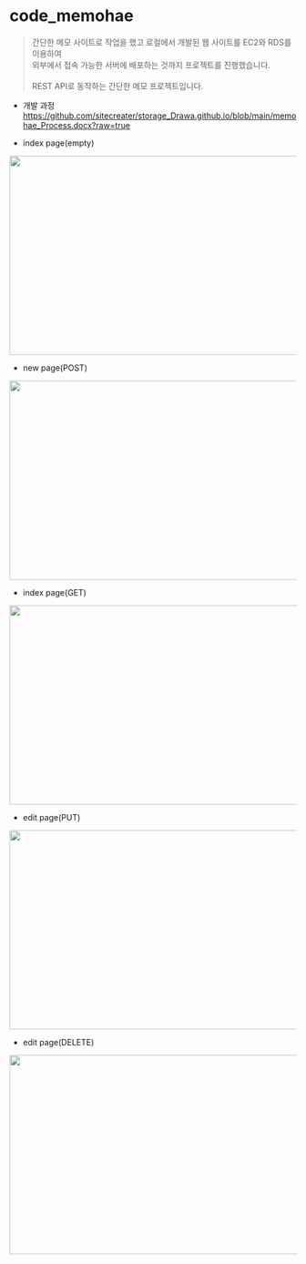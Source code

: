 # code_memohae

> 간단한 메모 사이트로 작업을 했고 로컬에서 개발된 웹 사이트를 EC2와 RDS를 이용하여
> <br>외부에서 접속 가능한 서버에 배포하는 것까지 프로젝트를 진행했습니다.</br>
> <br>REST API로 동작하는 간단한 메모 프로젝트입니다.</br>

- 개발 과정
  https://github.com/sitecreater/storage_Drawa.github.io/blob/main/memohae_Process.docx?raw=true

- index page(empty)
<p align="center"><img src="https://user-images.githubusercontent.com/85089341/228165597-3c25adb6-3bc9-464c-a7cc-93457a163114.png" width="700" height="350"></p>

- new page(POST)
<p align="center"><img src="https://user-images.githubusercontent.com/85089341/228167082-581f3cab-1b88-4962-931c-7fd04085b107.png" width="700" height="350"></p>

- index page(GET)
<p align="center"><img src="https://user-images.githubusercontent.com/85089341/228166875-02fa2389-6574-4360-9103-f589d614f97d.png" width="700" height="350"></p>

- edit page(PUT)
<p align="center"><img src="https://user-images.githubusercontent.com/85089341/228167191-ea46e1f2-f9a0-42db-955e-38afd33cd3da.png" width="700" height="350"></p>

- edit page(DELETE)
<p align="center"><img src="https://user-images.githubusercontent.com/85089341/228167817-3a7becf4-64e9-4155-b38d-ec5344af1295.png" width="700" height="350"></p>
